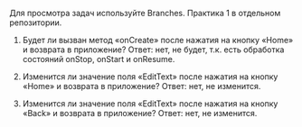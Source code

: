 Для просмотра задач используйте Branches.
Практика 1 в отдельном репозитории.

1. Будет ли вызван метод «onCreate» после нажатия на кнопку «Home» и возврата
в приложение?
Ответ: нет, не будет, т.к. есть обработка состояний onStop, onStart и onResume.

2. Изменится ли значение поля «EditText» после нажатия на кнопку «Home» и
возврата в приложение?
Ответ: нет, не изменится.

3. Изменится ли значение поля «EditText» после нажатия на кнопку «Back» и
возврата в приложение?
Ответ: нет, не изменится.
